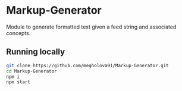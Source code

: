 # Markup-Generator
Module to generate formatted text given a feed string and associated concepts.

## Running locally

```sh
git clone https://github.com/megholova91/Markup-Generator.git
cd Markup-Generator
npm i
npm start
```

